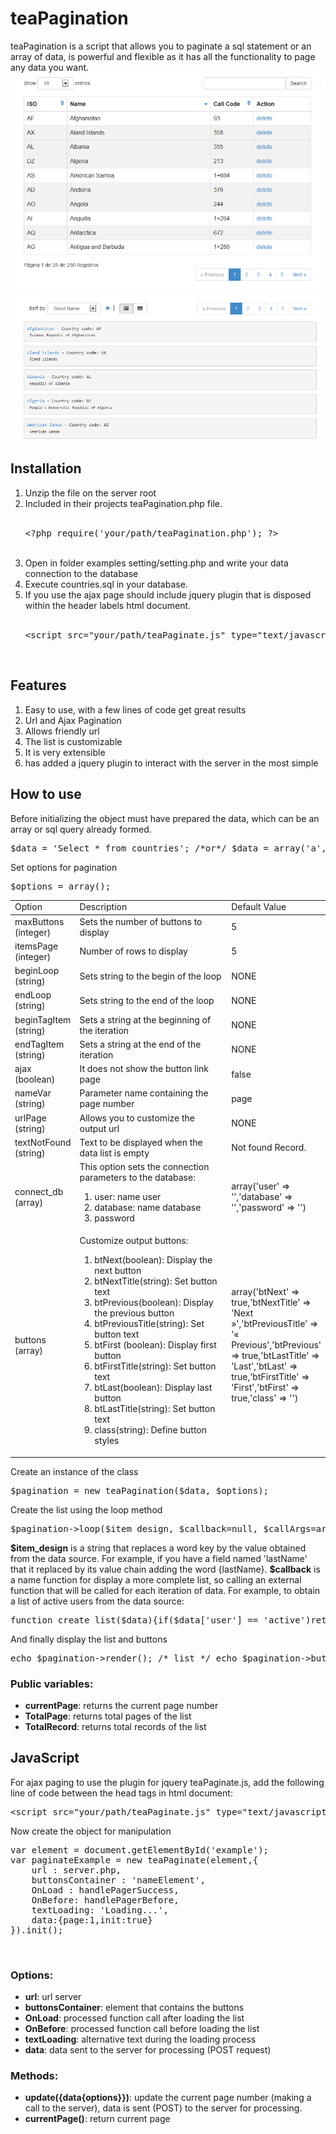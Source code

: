 teaPagination
=============

teaPagination is a script that allows you to paginate a sql statement or an array of data, is powerful and flexible as it has all the functionality to page any data you want.
![Alt text](assets/img/datatable.png)
![Alt text](assets/img/listdata.png)

Installation
------------
<ol>
<li>Unzip the file on the server root</li>
<li>Included in their projects teaPagination.php file. 
<br/><br/>
<pre>&lt;?php require('your/path/teaPagination.php'); ?&gt;</pre>
<br/>
</li>
<li>Open in folder examples setting/setting.php and write your data connection to the database</li>
<li>Execute countries.sql in your database.</li>
<li>If you use the ajax page should include jquery plugin that is disposed within the header labels html document.
<br/><br/> 
<pre>&lt;script src="your/path/teaPaginate.js" type="text/javascript"&gt;&lt;/script&gt;</pre>
<br/>
</li>
</ol>

Features
--------
<ol>
<li>Easy to use, with a few lines of code get great results</li>
<li>Url and Ajax Pagination</li>
<li>Allows friendly url</li>
<li>The list is customizable</li>
<li>It is very extensible</li>
<li>has added a jquery plugin to interact with the server in the most simple</li>
</ol>

How to use
----------

<p>Before initializing the object must have prepared the data, which can be an array or sql query already formed.</p>
<pre>$data = 'Select * from countries'; /*or*/ $data = array('a','b','c','d');</pre>
<p>Set options for pagination</p>
<pre>$options = array();</pre>
<table><tr><td style="width:20%">Option</td><td style="width:50%">Description</td><td>Default Value</td></tr>
<tbody>
    <tr><td>maxButtons (integer)</td><td>Sets the number of buttons to display</td><td>5</td></tr>
    <tr><td>itemsPage (integer)</td><td>Number of rows to display</td><td>5</td></tr>
    <tr><td>beginLoop (string)</td><td>Sets string to the begin of the loop</td><td>NONE</td></tr>
    <tr><td>endLoop (string)</td><td>Sets string to the end of the loop</td><td>NONE</td></tr>
    <tr><td>beginTagItem (string)</td><td>Sets a string at the beginning of the iteration</td><td>NONE</td></tr>
    <tr><td>endTagItem (string)</td><td>Sets a string at the end of the iteration</td><td>NONE</td></tr>
    <tr><td>ajax (boolean)</td><td>It does not show the button link page</td><td>false</td></tr>
    <tr><td>nameVar (string)</td><td>Parameter name containing the page number</td><td>page</td></tr>
    <tr><td>urlPage (string)</td><td>Allows you to customize the output url</td><td>NONE</td></tr>
    <tr><td>textNotFound (string)</td><td>Text to be displayed when the data list is empty</td><td>Not found Record.</td></tr>
    <tr><td>connect_db (array)</td><td>This option sets the connection parameters to the database:<ol><li>user: name user</li><li>database: name database</li><li>password</li></ol></td><td>array('user' =&gt; '','database' =&gt; '','password' =&gt; '')</td></tr>
    <tr><td>buttons (array)</td><td>Customize output buttons:
            <ol>
                <li>btNext(boolean): Display the next button</li>
                <li>btNextTitle(string): Set button text</li>
                <li>btPrevious(boolean): Display the previous button</li>
                <li>btPreviousTitle(string): Set button text</li>
                <li>btFirst (boolean): Display first button</li>
                <li>btFirstTitle(string): Set button text</li>
                <li>btLast(boolean): Display last button</li>
                <li>btLastTitle(string): Set button text</li>
                <li>class(string): Define button styles</li>
            </ol></td><td>array('btNext' =&gt; true,'btNextTitle' =&gt; 'Next »','btPreviousTitle' =&gt; '« Previous','btPrevious' =&gt; true,'btLastTitle' =&gt; 'Last','btLast' =&gt; true,'btFirstTitle' =&gt; 'First','btFirst' =&gt; true,'class' =&gt; '')</td></tr>
</tbody>
</table>
<p>Create an instance of the class</p>
<pre>$pagination = new teaPagination($data, $options);</pre>
<p>Create the list using the loop method</p>
<pre>$pagination-&gt;loop($item_design, $callback=null, $callArgs=array());</pre>
<p><b>$item_design</b> is a string that replaces a word key by the value obtained from the data source. For example, if you have a field named 'lastName' that it replaced by its value chain adding the word {lastName}.
    <b>$callback</b> is a name function for display a more complete list, so calling an external function that will be called for each iteration of data. For example, to obtain a list of active users from the data source:
</p>
<pre>function create_list($data){if($data['user'] == 'active')return '&lt;div&gt;'.$data['name'].'&lt;/div&gt;';}</pre>
<p>And finally display the list and buttons</p>
<pre>echo $pagination-&gt;render(); /* list */ echo $pagination-&gt;buttons(); /* buttons */</pre>
<h3>Public variables:</h3>
<ul>
    <li><b>currentPage</b>: returns the current page number</li>
    <li><b>TotalPage</b>: returns total pages of the list</li>
    <li><b>TotalRecord</b>: returns total records of the list</li>
</ul>

JavaScript
----------
<p>For ajax paging to use the plugin for jquery teaPaginate.js, add the following line of code between the head tags in html document:</p>
<pre>&lt;script src="your/path/teaPaginate.js" type="text/javascript"&gt;&lt;/script&gt;</pre>
<p>Now create the object for manipulation</p>
<pre>var element = document.getElementById('example');
var paginateExample = new teaPaginate(element,{    
    url : server.php,
    buttonsContainer : 'nameElement',
    OnLoad : handlePagerSuccess,
    OnBefore: handlePagerBefore,
    textLoading: 'Loading...',
    data:{page:1,init:true}
}).init();
</pre>
<br/>
<h3>Options:</h3>
<ul>
    <li><b>url</b>: url server</li>
    <li><b>buttonsContainer</b>: element that contains the buttons</li>
    <li><b>OnLoad</b>: processed function call after loading the list</li>
    <li><b>OnBefore</b>: processed function call before loading the list</li>
    <li><b>textLoading</b>: alternative text during the loading process</li>
    <li><b>data</b>: data sent to the server for processing (POST request)</li>
</ul>
<h3>Methods:</h3>
<ul>
    <li><b>update({data{options}})</b>: update the current page number (making a call to the server), data is sent (POST) to the server for processing.</li>
    <li><b>currentPage()</b>: return current page</li>
</ul>
		